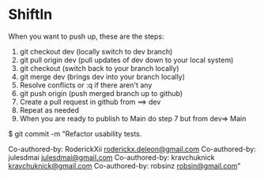 # ShiftIn


When you want to push up, these are the steps:
1. git checkout dev (locally switch to dev branch)
2. git pull origin dev (pull updates of dev down to your local system)
3. git checkout <your branch> (switch back to your branch locally)
4. git merge dev (brings dev into your branch locally)
5. Resolve conflicts or :q if there aren't any 
6. git push origin <your branch> (push merged branch up to github)
7. Create a pull request in github from <your branch> ==> dev
8. Repeat as needed 
9. When you are ready to publish to Main do step 7 but from dev=> Main


$ git commit -m "Refactor usability tests.
>
>
Co-authored-by: RoderickXii <roderickx.deleon@gmail.com>
Co-authored-by: julesdmai <julesdmai@gmail.com>
Co-authored-by: kravchuknick <kravchuknick@gmail.com>
Co-authored-by: robsinz <robsin@gmail.com>"